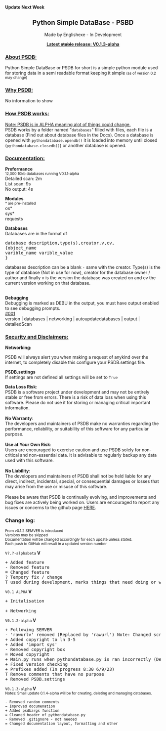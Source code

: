 **Update Next Week**
<h2 align="center">Python Simple DataBase - PSBD</h2>
<p align="center">Made by Englishexe - In Development</p>
<p align="center"><u><b>Latest <s>stable</s> release: V0.1.3-alpha</b></u></p>
<h3><u>About PSDB:</u></h3>
<p>Python Simple DataBase or PSDB for short is a simple python module used for storing data in a semi readable format keeping it simple <small >(as of version 0.2 may change)</small></p>
<h3><u>Why PSDB:</u></h3>
<p>No information to show</p>
<h3><u>How PSDB works:</u></h3>
<p><u>Note: PSDB is in ALPHA meaning alot of things could change.</u><br> PSDB works by a folder named "<code>databases</code>" filled with files, each file is a database (Find out about database files in the Docs). Once a database is opened with <code>pythondatabase.opendb()</code> it is loaded into memory until closed (<code>pythondatabase.closedb()</code>) or another database is opened.</p>
<h3><u>Documentation:</u></h3>
<p><b>Preformance</b><br><small>12,000 10kb databases running V0.1.1-alpha</small><br>Detailed scan: 2m<br>List scan: 9s<br>No output: 4s<p>
<p><b>Modules</b><br><small>* are pre-installed</small><br>os*<br>sys*<br>requests<p>
<p><b>Databases</b><br>Databases are in the format of <pre>
database description,type(s),creator,v,cv,
{object_name
varible_name varible_value
}</pre></p>databases description can be a blank <code>-</code> same with the creator. Type(s) is the type of database (Not in use for now), creator for the database owner / author and finally v is the version the database was created on and cv the current version working on that database.<br><br>
<p><b>Debugging</b><br>Debugging is marked as DEBU in the output, you must have output enabled to see debugging prompts.<br><u>#001</u><br> version | databases | networking | autoupdatedatabases | output | detailedScan</p>
<h3><u>Security and Disclaimers:</u></h3>
<p><b>Networking:</b></p>
<p>PSDB will always alert you when making a request of anykind over the internet, to completely disable this configure your PSDB.settings file.</p>
<p><b>PSDB.settings</b><br>If settings are not defined all settings will be set to <code>True</code></p>
<p><b>Data Loss Risk</b>:<br>PSDB is a software project under development and may not be entirely stable or free from errors. There is a risk of data loss when using this software. Please do not use it for storing or managing critical important information.<br><br><b>No Warranty</b>:<br>The developers and maintainers of PSDB make no warranties regarding the performance, reliability, or suitability of this software for any particular purpose.<br><br><b>Use at Your Own Risk</b>: <br>Users are encouraged to exercise caution and use PSDB solely for non-critical and non-essential data. It is advisable to regularly backup any data used with this software.<br><br><b>No Liability</b>:<br>The developers and maintainers of PSDB shall not be held liable for any direct, indirect, incidental, special, or consequential damages or losses that may arise from the use or misuse of this software.<br><br>Please be aware that PSDB is continually evolving, and improvements and bug fixes are actively being worked on. Users are encouraged to report any issues or concerns to the github page <u><a href="https://github.com/Englishexe/psdb">HERE</a></u>.</p>
<h3>Change log:</h3>
<p><small>From v0.1.2 SEMVER is introduced<br>Versions may be skipped<br>Documentation will be changed accordingly for each update unless stated.<br>Each push to GitHub will result in a updated version number</small></p>
<p><code>V?.?-alphabeta</code><b> V </b>
<pre>+ Added feature
- Removed feature
= Changed feature
? Tempory fix / change
T used during development, marks things that need doing or will be fixed in the next push.</pre>
<p><code>V0.1 ALPHA</code><b> V </b>
<pre>+ Initalisation<br>
+ Networking</pre>
<p><code>V0.1.2-alpha</code><b> V </b>
<pre>+ Following SEMVER
- 'rawurlv' removed (Replaced by 'rawurl') Note: Changed script accordingly
+ Added copyright to ln 3-5
+ Added 'import sys'
- Removed copyright box
= Moved copyright
+ Main.py runs when pythondatabase.py is ran incorrectly (Developer feature)
+ Fixed version checking
+ Prefixes added (In progress 8:30 6/9/23)
T Remove comments that have no purpose
+ Removed PSDB.settings</pre>
<p><code>V0.1.3-alpha</code><b> V </b><br><small>Notes: Small update 0.1.4-alpha will be for creating, deleting and managing databases.
<pre>- Removed random comments
= Improved documenation
+ Added psdbargs function
= Cleaned header of pythondatabase.py
- Removed .gitignore - not needed
= Changed documentation layout, formatting and other
</pre>
